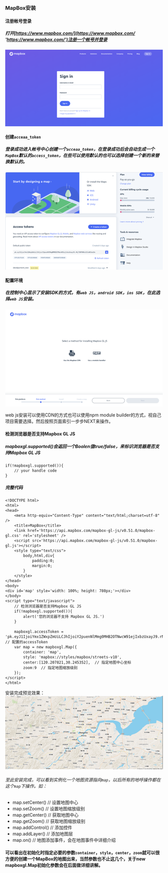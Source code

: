 ### MapBox安装

#### 注册帐号登录

##### 打开[https://www.mapbox.com/](https://www.mapbox.com/ 'https://www.mapbox.com/')注册一个帐号并登录

![../../images/mapbox_login.png](../../images/mapbox_login.png)

#### 创建```acceaa_token```

##### 登录成功进入帐号中心创建一个```acceaa_token```，在登录成功后会自动生成一个```MapBox```默认的```access_token```，在些可以使用默认的也可以选择创建一个新的来替换默认的。

![../../images/conter_console.png](../../images/conter_console.png)

#### 配置环境

##### 在控制中心显示了安装SDK的方式，有```web JS```，```android SDK```，```ios SDK```，在此选择```web JS```安装。

![../../images/MapBox_install_webJs.png](../../images/MapBox_install_webJs.png)

web js安装可以使用CDN的方式也可以使用npm module builder的方式，视自己项目需要选择。然后按照页面索引一步步NEXT来操作。

#### 检测浏览器是否支持Mapbox GL JS

##### mapboxgl.supported()会返回一个Boolen值true/false，来标识浏览器是否支持Mapbox GL JS

```
if(!mapboxgl.supported()){
    // your handle code
}
```

##### 完整代码

```
<!DOCTYPE html>
<html>
<head>
	<meta http-equiv="Content-Type" content="text/html;charset=utf-8" />
	<title>MapBox</title>
	<link href='https://api.mapbox.com/mapbox-gl-js/v0.51.0/mapbox-gl.css' rel='stylesheet' />
	<script src='https://api.mapbox.com/mapbox-gl-js/v0.51.0/mapbox-gl.js'></script>
	<style type="text/css">
		body,html,div{
			padding:0;
			margin:0;
		}
	</style>
</head>
<body>
<div id='map' style='width: 100%; height: 780px;'></div>
</body>
<script type="text/javascript">
    // 检测浏览器是否支持Mapbox GL JS
    if(!mapboxgl.supported()){
		alert('您的浏览器不支持 Mapbox GL JS.')
	}

	mapboxgl.accessToken = 'pk.eyJ1IjoiYmx1ZWxpZmUiLCJhIjoiY2puenNlMmg0MHB2OTNwcW91ejIxbzUxayJ9.rNj758FD0Gx23JuWS1wLDw';	// 配置的accessToken
	var map = new mapboxgl.Map({
		container: 'map',
		style: 'mapbox://styles/mapbox/streets-v10',
		center:[120.207821,30.245352],	// 指定地图中心坐标
		zoom:9	// 指定地图缩放级别
	});
</script>
</html>
```

安装完成预览效果：
![../../images/mapbox_view.png](../../images/mapbox_view.png)

###### 至此安装完成，可以看到实例化一个地图资源指向```map```，以后所有的地呼操作都在这个```map```下操作。如：
* map.setCenter()   // 设置地图中心
* map.setZoom()     // 设置地图缩放级别
* map.getCenter()   // 获取地图中心
* map.getZoom()     // 获取地图缩放级别
* map.addControl()  // 添加控件
* map.addLayer()    // 添加地图层
* map.on()          // 地图添加事件，会在地图事件中详细介绍

#### 可以看出在初始化时指定必要的参数```container```，```style```，```center```，```zoom```就可以很方便的创建一个MapBox的地图出来，当然参数也不止这几个，关于new mapboxgl.Map初始化参数会在后面做详细讲解。